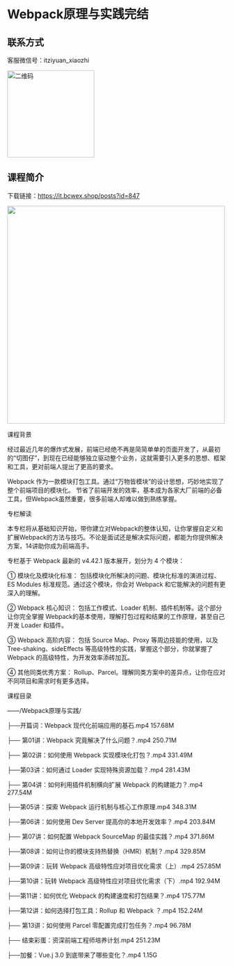 # Webpack原理与实践完结

## 联系方式

客服微信号：itziyuan_xiaozhi

<img src="https://ziyuanyun.oss-cn-guangzhou.aliyuncs.com/common/20240614073449/666b82192834a.jpg" width="200" height="200" alt="二维码">

## 课程简介

下载链接：https://it.bcwex.shop/posts?id=847

<img src="https://ziyuanyun.oss-cn-guangzhou.aliyuncs.com/yun/20240515152343/664462ffa38c0.jpg" width="500" alt="">

  课程背景

 经过最近几年的爆炸式发展，前端已经绝不再是简简单单的页面开发了，从最初的“切图仔”，到现在已经能够独立驱动整个业务，这就需要引入更多的思想、框架和工具，更对前端人提出了更高的要求。

 Webpack 作为一款模块打包工具。通过“万物皆模块”的设计思想，巧妙地实现了整个前端项目的模块化。 节省了前端开发的效率，基本成为各家大厂前端的必备工具，但Webpack虽然重要，很多前端人却难以做到熟练掌握。

 专栏解读

 本专栏将从基础知识开始，带你建立对Webpack的整体认知，让你掌握自定义和扩展Webpack的方法与技巧。不论是面试还是解决实际问题，都能为你提供解决方案，14讲助你成为前端高手。

 专栏基于 Webpack 最新的 v4.42.1 版本展开，划分为 4 个模块：

 ① 模块化及模块化标准： 包括模块化所解决的问题、模块化标准的演进过程、ES Modules 标准规范。通过这个模块，你会对 Webpack 和它能解决的问题有更深入的理解。

 ② Webpack 核心知识： 包括工作模式、Loader 机制、插件机制等。这个部分让你完全掌握 Webpack的基本使用，理解打包过程和结果的工作原理，甚至自己开发 Loader 和插件。

 ③ Webpack 高阶内容： 包括 Source Map、Proxy 等周边技能的使用，以及 Tree-shaking、sideEffects 等高级特性的实践，掌握这个部分，你就掌握了 Webpack 的高级特性，为开发效率添砖加瓦。

 ④ 其他同类优秀方案： Rollup、Parcel。理解同类方案中的差异点，让你在应对不同项目和需求时有更多选择。

 课程目录

 ——/Webpack原理与实践/

 ├──开篇词：Webpack 现代化前端应用的基石.mp4 157.68M

 ├── 第01讲：Webpack 究竟解决了什么问题？.mp4 250.71M

 ├── 第02讲：如何使用 Webpack 实现模块化打包？.mp4 331.49M

 ├──第03讲：如何通过 Loader 实现特殊资源加载？.mp4 281.43M

 ├── 第04讲：如何利用插件机制横向扩展 Webpack 的构建能力？.mp4 277.54M

 ├──第05讲：探索 Webpack 运行机制与核心工作原理.mp4 348.31M

 ├──第06讲：如何使用 Dev Server 提高你的本地开发效率？.mp4 203.84M

 ├── 第07讲：如何配置 Webpack SourceMap 的最佳实践？.mp4 371.86M

 ├──第08讲：如何让你的模块支持热替换（HMR）机制？.mp4 329.85M

 ├──第09讲：玩转 Webpack 高级特性应对项目优化需求（上）.mp4 257.85M

 ├──第10讲：玩转 Webpack 高级特性应对项目优化需求（下）.mp4 192.94M

 ├──第11讲：如何优化 Webpack 的构建速度和打包结果？.mp4 175.77M

 ├──第12讲：如何选择打包工具：Rollup 和 Webpack ？.mp4 152.24M

 ├── 第13讲：如何使用 Parcel 零配置完成打包任务？.mp4 96.78M

 ├── 结束彩蛋：资深前端工程师培养计划.mp4 251.23M

 ├──加餐：Vue.j 3.0 到底带来了哪些变化？.mp4 1.15G

  